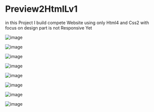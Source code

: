 # Preview2HtmlLv1

in this Project I build compete Website using only Html4 and Css2
with focus on design part is not Responsive Yet


![image](https://user-images.githubusercontent.com/51326421/100891090-7f24a900-34eb-11eb-9bd7-95681f2839c2.png)


![image](https://user-images.githubusercontent.com/51326421/100890098-72538580-34ea-11eb-941f-4d3c0d0bc4d3.png)


![image](https://user-images.githubusercontent.com/51326421/100890249-9d3dd980-34ea-11eb-801c-dfedb6c92498.png)


![image](https://user-images.githubusercontent.com/51326421/100890393-c52d3d00-34ea-11eb-87cc-3c1fa8b6402b.png)


![image](https://user-images.githubusercontent.com/51326421/100890471-e0984800-34ea-11eb-9ce6-db927a53743f.png)


![image](https://user-images.githubusercontent.com/51326421/100890573-f9086280-34ea-11eb-9e52-8e5a2dc1380a.png)


![image](https://user-images.githubusercontent.com/51326421/100890857-4553a280-34eb-11eb-8d32-4b15385e1999.png)


![image](https://user-images.githubusercontent.com/51326421/100890720-205f2f80-34eb-11eb-9004-c5a93f9a35c2.png)
